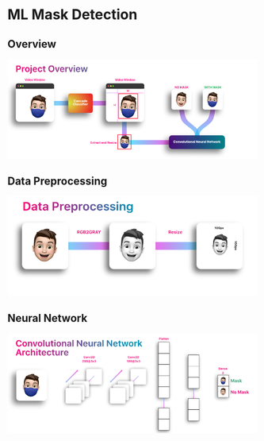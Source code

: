 # ML Mask Detection

## Overview
![Project Overvierw](resources/ML_Project_Overview.png)

## Data Preprocessing
![Project Overvierw](resources/data_prerpocessing_pipeline.png)

## Neural Network
![Project Overvierw](resources/CNN_architecture.png)
